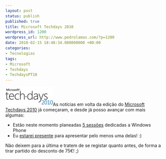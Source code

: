 ```yaml
---
layout: post
status: publish
published: true
title: Microsoft Techdays 2010
wordpress_id: 1200
wordpress_url: http://www.pedrolamas.com/?p=1200
date: 2010-02-15 18:48:34.000000000 +00:00
categories:
- Tecnologias
tags:
- Microsoft
- Techdays
- TechdaysPT10
---
```

[![](wp-content/uploads/2010/02/Techdays-2010.jpg "Microsoft Techdays 2010 Portugal")](http://www.techdays2010.com/)As notícias em volta da edição do [Microsoft Techdays 2010](http://www.techdays2010.com/) já começaram, e desde já posso avançar com mais algumas:

-   Estão neste momento planeadas [5 sessões](http://www.techdays2010.com/Event/Session/Index?track=MOB) dedicadas a Windows Phone
-   Eu [estarei presente](http://www.techdays2010.com/Event/Speaker/Details/pedro-lamas) para apresentar pelo menos uma delas! :)

Não deixem para a última e tratem de se registar quanto antes, de forma a tirar partido do desconto de 75€! ;)
